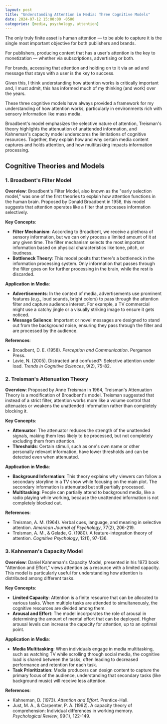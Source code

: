 ```yaml
---
layout: post
title: "Understanding Attention in Media: Three Cognitive Models"
date: 2024-07-12 15:00:00 -0500
categories: [media, psychology, attention]
---
```


The only truly finite asset is human attention — to be able to capture it is the single most important objective for both publishers and brands.

For publishers, producing content that has a user's attention is the key to monetization — whether via subscriptions, advertising or both.

For brands, accessing that attention and holding on to it via an ad and message that stays with a user is the key to success.

Given this, I think understanding how attention works is critically important and, I must admit, this has informed much of my thinking (and work) over the years.

These three cognitive models have always provided a framework for my understanding of how attention works, particularly in environments rich with sensory information like mass media. 

Broadbent's model emphasizes the selective nature of attention, Treisman's theory highlights the attenuation of unattended information, and Kahneman's capacity model underscores the limitations of cognitive resources. Together, they explain how and why certain media content captures and holds attention, and how multitasking impacts information processing.

## Cognitive Theories and Models

### 1. Broadbent's Filter Model

**Overview**:
Broadbent's Filter Model, also known as the "early selection model," was one of the first theories to explain how attention functions in the human brain. Proposed by Donald Broadbent in 1958, this model suggests that attention operates like a filter that processes information selectively.

**Key Concepts**:
- **Filter Mechanism**: According to Broadbent, we receive a plethora of sensory information, but we can only process a limited amount of it at any given time. The filter mechanism selects the most important information based on physical characteristics like tone, pitch, or loudness.
- **Bottleneck Theory**: This model posits that there's a bottleneck in the information processing system. Only information that passes through the filter goes on for further processing in the brain, while the rest is discarded.

**Application in Media**:
- **Advertisements**: In the context of media, advertisements use prominent features (e.g., loud sounds, bright colors) to pass through the attention filter and capture audience interest. For example, a TV commercial might use a catchy jingle or a visually striking image to ensure it gets noticed.
- **Message Salience**: Important or novel messages are designed to stand out from the background noise, ensuring they pass through the filter and are processed by the audience.

**References**:
- Broadbent, D. E. (1958). *Perception and Communication*. Pergamon Press.
- Lavie, N. (2005). Distracted and confused?: Selective attention under load. *Trends in Cognitive Sciences*, 9(2), 75-82.

### 2. Treisman's Attenuation Theory

**Overview**:
Proposed by Anne Treisman in 1964, Treisman's Attenuation Theory is a modification of Broadbent's model. Treisman suggested that instead of a strict filter, attention works more like a volume control that attenuates or weakens the unattended information rather than completely blocking it.

**Key Concepts**:
- **Attenuator**: The attenuator reduces the strength of the unattended signals, making them less likely to be processed, but not completely excluding them from attention.
- **Thresholds**: Certain stimuli, such as one's own name or other personally relevant information, have lower thresholds and can be detected even when attenuated.

**Application in Media**:
- **Background Information**: This theory explains why viewers can follow a secondary storyline in a TV show while focusing on the main plot. The secondary information is attenuated but still partially processed.
- **Multitasking**: People can partially attend to background media, like a radio playing while working, because the unattended information is not completely blocked out.

**References**:
- Treisman, A. M. (1964). Verbal cues, language, and meaning in selective attention. *American Journal of Psychology*, 77(2), 206-219.
- Treisman, A. M., & Gelade, G. (1980). A feature-integration theory of attention. *Cognitive Psychology*, 12(1), 97-136.

### 3. Kahneman's Capacity Model

**Overview**:
Daniel Kahneman's Capacity Model, presented in his 1973 book "Attention and Effort," views attention as a resource with a limited capacity. This model is particularly useful for understanding how attention is distributed among different tasks.

**Key Concepts**:
- **Limited Capacity**: Attention is a finite resource that can be allocated to various tasks. When multiple tasks are attended to simultaneously, the cognitive resources are divided among them.
- **Arousal and Effort**: The model incorporates the role of arousal in determining the amount of mental effort that can be deployed. Higher arousal levels can increase the capacity for attention, up to an optimal point.

**Application in Media**:
- **Media Multitasking**: When individuals engage in media multitasking, such as watching TV while scrolling through social media, the cognitive load is shared between the tasks, often leading to decreased performance and retention for each task.
- **Task Prioritization**: Media producers can design content to capture the primary focus of the audience, understanding that secondary tasks (like background music) will receive less attention.

**References**:
- Kahneman, D. (1973). *Attention and Effort*. Prentice-Hall.
- Just, M. A., & Carpenter, P. A. (1992). A capacity theory of comprehension: Individual differences in working memory. *Psychological Review*, 99(1), 122-149.